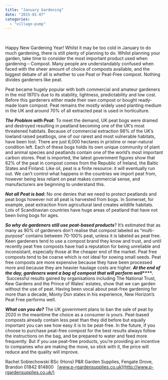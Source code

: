 ```yaml
---
title: "January Gardening"
date: "2015-01-07"
categories: 
  - "village-pump"
---
```


 

Happy New Gardening Year! Whilst it may be too cold in January to do much gardening, there is still plenty of planning to do. Whilst planning your garden, take time to consider the most important product used when gardening – Compost. Many people are understandably confused when faced with the sheer amount of choice of composts available, and the biggest debate of all is whether to use Peat or Peat-Free compost. Nothing divides gardeners like peat.

Peat became hugely popular with both commercial and amateur gardeners in the mid 1970’s due to its stability, lightness, predictability and low cost. Before this gardeners either made their own compost or bought ready-made loam compost. Peat remains the mostly widely used planting medium in the UK and around 70% of all extracted peat is used in horticulture.

**_The Problem with Peat_**_:_ To meet the demand, UK peat bogs were drained and destroyed resulting in peatland becoming one of the UK’s most threatened habitats. Because of commercial extraction 98% of the UK’s lowland raised peatbogs, one of our rarest and most vulnerable habitats, have been lost. There are just 6,000 hectares in pristine or near-natural condition left. Each of these bogs holds its own unique community of plant and animal species and peatlands contain one of the world’s most important carbon stores. Peat is imported, the latest government figures show that 62% of the peat in compost comes from the Republic of Ireland, the Baltic States and Finland. Like oil, peat is a finite resource: it will eventually run out. We can’t control what happens in the countries we import peat from, however being less reliant on peat makes commercial sense, and manufacturers are beginning to understand this.

**_Not all Peat is bad:_** No one denies that we need to protect peatlands and peat bogs however not all peat is harvested from bogs. In Somerset, for example, peat extraction from agricultural land creates wildlife habitats. Lots of Scandinavian countries have huge areas of peatland that have not been living bogs for ages.

**_So why do gardeners still use peat-based products_**? It’s estimated that as many as 90% of gardeners don’t realise that compost labeled as “multi-purpose” contains between 70-100% peat, unless it is labeled as peat free. Keen gardeners tend to use a compost brand they know and trust, and until recently peat free composts have had a reputation for being unreliable and inconsistant, especially those at the cheaper end of the market. Peat free composts tend to be coarse which is not ideal for sowing small seeds. Peat free composts are more expensive because they have been processed more and because they are heavier haulage costs are higher. **_At the end of the day, gardeners want a bag of compost that will perform well_****.**  Successful results gained by organisations including The National Trust, Kew Gardens and the Prince of Wales’ estates, show that we can garden without the use of peat. Having been vocal about peat-free gardening for more than a decade, Monty Don states in his experience, New Horizon’s Peat Free performs well.

**_What can you do?_** The UK government plans to ban the sale of peat by 2020 in the meantime the choice as a consumer is yours. Peat-based composts already contain less peat than they did before but equally important you can see how easy it is to be peat-free. In the future, if you choose to purchase peat-free compost for the best results always follow the instructions on the bag, and be prepared to water and feed more frequently. But if you use peat-free products, you’re providing an incentive to companies who are making the move, so stick with it, the price will reduce and the quality will improve.

Rachel Sobiechowski BSc (Hons) P&R Garden Supplies, Fengate Drove, Brandon 01842 814800   [www.p-rgardensupplies.co.uk](http://www.p-rgardensupplies.co.uk/)
